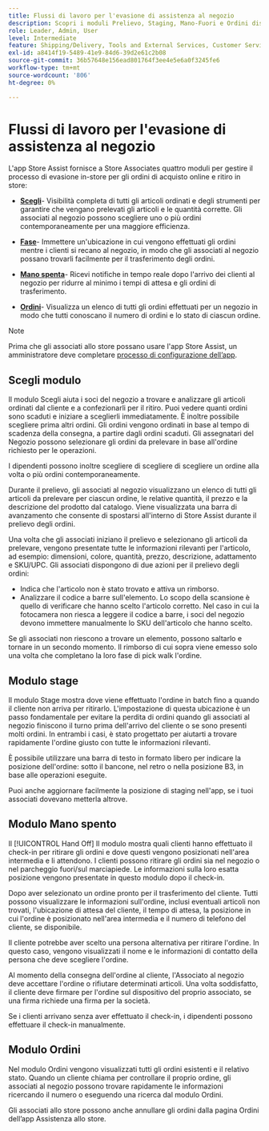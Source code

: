 ```yaml
---
title: Flussi di lavoro per l'evasione di assistenza al negozio
description: Scopri i moduli Prelievo, Staging, Mano-Fuori e Ordini disponibili nell’app Assist per store. Questi moduli consentono il flusso di lavoro di evasione del punto vendita end-to-end per gli ordini BOPIS. Gli associati al negozio utilizzano questi moduli per gestire e consegnare gli ordini di prelievo del negozio ai clienti.
role: Leader, Admin, User
level: Intermediate
feature: Shipping/Delivery, Tools and External Services, Customer Service
exl-id: a8414f19-5489-41e9-84d6-39d2e61c2b08
source-git-commit: 36b57648e156ead801764f3ee4e5e6a0f3245fe6
workflow-type: tm+mt
source-wordcount: '806'
ht-degree: 0%

---
```


# Flussi di lavoro per l&#39;evasione di assistenza al negozio

L&#39;app Store Assist fornisce a Store Associates quattro moduli per gestire il processo di evasione in-store per gli ordini di acquisto online e ritiro in store:

- **[Scegli](#pick-module)**- Visibilità completa di tutti gli articoli ordinati e degli strumenti per garantire che vengano prelevati gli articoli e le quantità corrette. Gli associati al negozio possono scegliere uno o più ordini contemporaneamente per una maggiore efficienza.

- **[Fase](#stage-module)**- Immettere un&#39;ubicazione in cui vengono effettuati gli ordini mentre i clienti si recano al negozio, in modo che gli associati al negozio possano trovarli facilmente per il trasferimento degli ordini.

- **[Mano spenta](#hand-off-module)**- Ricevi notifiche in tempo reale dopo l&#39;arrivo dei clienti al negozio per ridurre al minimo i tempi di attesa e gli ordini di trasferimento.

- **[Ordini](#orders-module)**- Visualizza un elenco di tutti gli ordini effettuati per un negozio in modo che tutti conoscano il numero di ordini e lo stato di ciascun ordine.

>[!NOTE]
>
>Prima che gli associati allo store possano usare l&#39;app Store Assist, un amministratore deve completare [processo di configurazione dell’app](app-setup.md).

## Scegli modulo

Il modulo Scegli aiuta i soci del negozio a trovare e analizzare gli articoli ordinati dal cliente e a confezionarli per il ritiro. Puoi vedere quanti ordini sono scaduti e iniziare a sceglierli immediatamente. È inoltre possibile scegliere prima altri ordini. Gli ordini vengono ordinati in base al tempo di scadenza della consegna, a partire dagli ordini scaduti. Gli assegnatari del Negozio possono selezionare gli ordini da prelevare in base all&#39;ordine richiesto per le operazioni.

I dipendenti possono inoltre scegliere di scegliere di scegliere un ordine alla volta o più ordini contemporaneamente.

Durante il prelievo, gli associati al negozio visualizzano un elenco di tutti gli articoli da prelevare per ciascun ordine, le relative quantità, il prezzo e la descrizione del prodotto dal catalogo. Viene visualizzata una barra di avanzamento che consente di spostarsi all&#39;interno di Store Assist durante il prelievo degli ordini.

Una volta che gli associati iniziano il prelievo e selezionano gli articoli da prelevare, vengono presentate tutte le informazioni rilevanti per l&#39;articolo, ad esempio: dimensioni, colore, quantità, prezzo, descrizione, adattamento e SKU/UPC. Gli associati dispongono di due azioni per il prelievo degli ordini:

- Indica che l&#39;articolo non è stato trovato e attiva un rimborso.
- Analizzare il codice a barre sull&#39;elemento. Lo scopo della scansione è quello di verificare che hanno scelto l&#39;articolo corretto. Nel caso in cui la fotocamera non riesca a leggere il codice a barre, i soci del negozio devono immettere manualmente lo SKU dell&#39;articolo che hanno scelto.

Se gli associati non riescono a trovare un elemento, possono saltarlo e tornare in un secondo momento.  Il rimborso di cui sopra viene emesso solo una volta che completano la loro fase di pick walk l&#39;ordine.

## Modulo stage

Il modulo Stage mostra dove viene effettuato l&#39;ordine in batch fino a quando il cliente non arriva per ritirarlo. L&#39;impostazione di questa ubicazione è un passo fondamentale per evitare la perdita di ordini quando gli associati al negozio finiscono il turno prima dell&#39;arrivo del cliente o se sono presenti molti ordini. In entrambi i casi, è stato progettato per aiutarti a trovare rapidamente l&#39;ordine giusto con tutte le informazioni rilevanti.

È possibile utilizzare una barra di testo in formato libero per indicare la posizione dell&#39;ordine: sotto il bancone, nel retro o nella posizione B3, in base alle operazioni eseguite.

Puoi anche aggiornare facilmente la posizione di staging nell&#39;app, se i tuoi associati dovevano metterla altrove.

## Modulo Mano spento

Il [!UICONTROL Hand Off] Il modulo mostra quali clienti hanno effettuato il check-in per ritirare gli ordini e dove questi vengono posizionati nell&#39;area intermedia e li attendono. I clienti possono ritirare gli ordini sia nel negozio o nel parcheggio fuori/sul marciapiede. Le informazioni sulla loro esatta posizione vengono presentate in questo modulo dopo il check-in.

Dopo aver selezionato un ordine pronto per il trasferimento del cliente. Tutti possono visualizzare le informazioni sull&#39;ordine, inclusi eventuali articoli non trovati, l&#39;ubicazione di attesa del cliente, il tempo di attesa, la posizione in cui l&#39;ordine è posizionato nell&#39;area intermedia e il numero di telefono del cliente, se disponibile.

Il cliente potrebbe aver scelto una persona alternativa per ritirare l&#39;ordine. In questo caso, vengono visualizzati il nome e le informazioni di contatto della persona che deve scegliere l&#39;ordine.

Al momento della consegna dell&#39;ordine al cliente, l&#39;Associato al negozio deve accettare l&#39;ordine o rifiutare determinati articoli. Una volta soddisfatto, il cliente deve firmare per l&#39;ordine sul dispositivo del proprio associato, se una firma richiede una firma per la società.

Se i clienti arrivano senza aver effettuato il check-in, i dipendenti possono effettuare il check-in manualmente.

## Modulo Ordini

Nel modulo Ordini vengono visualizzati tutti gli ordini esistenti e il relativo stato. Quando un cliente chiama per controllare il proprio ordine, gli associati al negozio possono trovare rapidamente le informazioni ricercando il numero o eseguendo una ricerca dal modulo Ordini.

Gli associati allo store possono anche annullare gli ordini dalla pagina Ordini dell’app Assistenza allo store.
